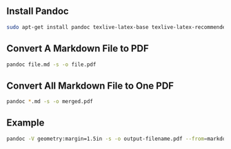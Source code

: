 ## Install Pandoc

```bash
sudo apt-get install pandoc texlive-latex-base texlive-latex-recommended texlive-latex-extra
```

## Convert A Markdown File to PDF

```bash
pandoc file.md -s -o file.pdf
```

## Convert All Markdown File to One PDF

```bash
pandoc *.md -s -o merged.pdf
```

## Example

```bash
pandoc -V geometry:margin=1.5in -s -o output-filename.pdf --from=markdown+grid_tables *.md
```
